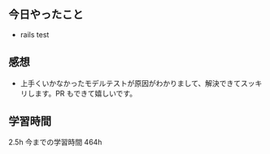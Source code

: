 ## 今日やったこと

- rails test

## 感想

- 上手くいかなかったモデルテストが原因がわかりまして、解決できてスッキリします。PR もできて嬉しいです。

## 学習時間

2.5h
今までの学習時間 464h
